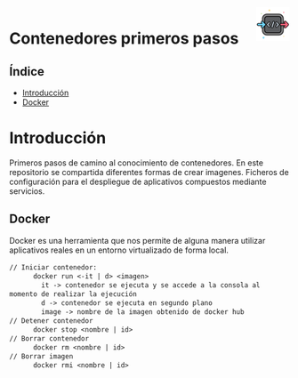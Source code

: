 <img src="media\readme\black-box.png" alt="contenedores" width="60" height="60" align="right">

# Contenedores primeros pasos
## Índice 
- [Introducción](#intro)
- [Docker](#docker)

<h1 id="intro">Introducción</h1>

Primeros pasos de camino al conocimiento de contenedores.
En este repositorio se compartida diferentes formas de crear imagenes.
Ficheros de configuración para el despliegue de aplicativos compuestos mediante servicios.


<h2 id="Docker">Docker</h2>
Docker es una herramienta que nos permite de alguna manera utilizar aplicativos reales en un entorno virtualizado de forma local.


```
// Iniciar contenedor:
      docker run <-it | d> <imagen> 
        it -> contenedor se ejecuta y se accede a la consola al momento de realizar la ejecución
        d -> contenedor se ejecuta en segundo plano
        image -> nombre de la imagen obtenido de docker hub
// Detener contenedor
      docker stop <nombre | id>   
// Borrar contenedor
      docker rm <nombre | id>
// Borrar imagen 
      docker rmi <nombre | id>
```
